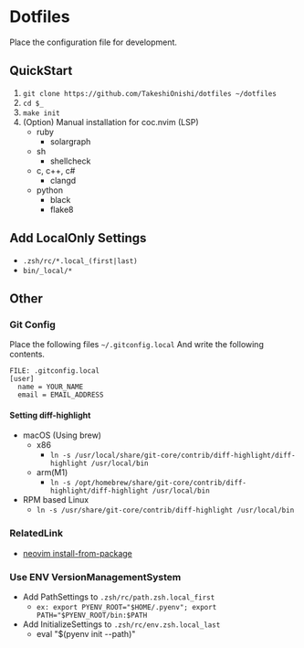 # Dotfiles

Place the configuration file for development.

## QuickStart

1. `git clone https://github.com/TakeshiOnishi/dotfiles ~/dotfiles`
1. `cd $_`
1. `make init`
1. (Option) Manual installation for coc.nvim (LSP)
    - ruby
      - solargraph
    - sh
      - shellcheck
    - c, c++, c#
      - clangd
    - python
      - black
      - flake8

## Add LocalOnly Settings

- `.zsh/rc/*.local_(first|last)`
- `bin/_local/*`

## Other

### Git Config

Place the following files `~/.gitconfig.local`
And write the following contents.

```
FILE: .gitconfig.local
[user]
  name = YOUR_NAME
  email = EMAIL_ADDRESS
```

#### Setting diff-highlight

- macOS (Using brew)
  - x86
    - `ln -s /usr/local/share/git-core/contrib/diff-highlight/diff-highlight /usr/local/bin`
  - arm(M1)
    - `ln -s /opt/homebrew/share/git-core/contrib/diff-highlight/diff-highlight /usr/local/bin`
- RPM based Linux
  - `ln -s /usr/share/git-core/contrib/diff-highlight /usr/local/bin`

### RelatedLink

- [neovim install-from-package](https://github.com/neovim/neovim/wiki/Installing-Neovim#install-from-package)

### Use ENV VersionManagementSystem

- Add PathSettings to `.zsh/rc/path.zsh.local_first`
  - `ex: export PYENV_ROOT="$HOME/.pyenv"; export PATH="$PYENV_ROOT/bin:$PATH`
- Add InitializeSettings to `.zsh/rc/env.zsh.local_last`
  - eval "$(pyenv init --path)"
